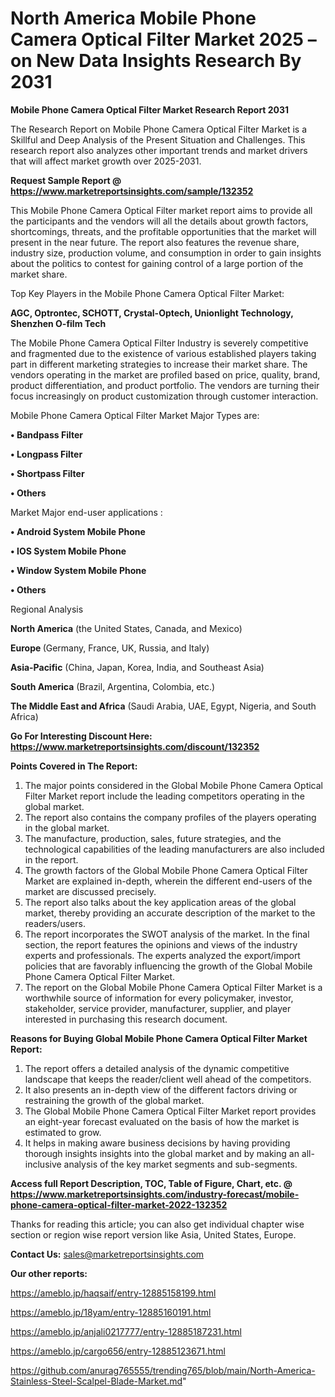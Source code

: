 # North America Mobile Phone Camera Optical Filter Market 2025 – on New Data Insights Research By 2031

<strong>Mobile Phone Camera Optical Filter Market Research Report 2031</strong>

The Research Report on Mobile Phone Camera Optical Filter Market is a Skillful and Deep Analysis of the Present Situation and Challenges. This research report also analyzes other important trends and market drivers that will affect market growth over 2025-2031.

<strong>Request Sample Report @ <a href=https://www.marketreportsinsights.com/sample/132352>https://www.marketreportsinsights.com/sample/132352</a></strong>

This Mobile Phone Camera Optical Filter market report aims to provide all the participants and the vendors will all the details about growth factors, shortcomings, threats, and the profitable opportunities that the market will present in the near future. The report also features the revenue share, industry size, production volume, and consumption in order to gain insights about the politics to contest for gaining control of a large portion of the market share.

Top Key Players in the Mobile Phone Camera Optical Filter Market:

<strong>AGC, Optrontec, SCHOTT, Crystal-Optech, Unionlight Technology, Shenzhen O-film Tech</strong>

The Mobile Phone Camera Optical Filter Industry is severely competitive and fragmented due to the existence of various established players taking part in different marketing strategies to increase their market share. The vendors operating in the market are profiled based on price, quality, brand, product differentiation, and product portfolio. The vendors are turning their focus increasingly on product customization through customer interaction.

Mobile Phone Camera Optical Filter Market Major Types are:

<strong>• Bandpass Filter

• Longpass Filter

• Shortpass Filter

• Others</strong>

Market Major end-user applications :

<strong>• Android System Mobile Phone

• IOS System Mobile Phone

• Window System Mobile Phone

• Others</strong>

Regional Analysis

</u><strong><b>North America</b></strong> (the United States, Canada, and Mexico)

<strong><b>Europe </b></strong>(Germany, France, UK, Russia, and Italy)

<strong><b>Asia-Pacific</b></strong> (China, Japan, Korea, India, and Southeast Asia)

<strong><b>South America</b></strong> (Brazil, Argentina, Colombia, etc.)

<strong><b>The Middle East and Africa</b></strong> (Saudi Arabia, UAE, Egypt, Nigeria, and South Africa)

<strong>Go For Interesting Discount Here: <a href=https://www.marketreportsinsights.com/discount/132352>https://www.marketreportsinsights.com/discount/132352</a></strong>

<strong>Points Covered in The Report:</strong>
<ol>
  <li>The major points considered in the Global Mobile Phone Camera Optical Filter Market report include the leading competitors operating in the global market.</li>
  <li>The report also contains the company profiles of the players operating in the global market.</li>
  <li>The manufacture, production, sales, future strategies, and the technological capabilities of the leading manufacturers are also included in the report.</li>
  <li>The growth factors of the Global Mobile Phone Camera Optical Filter Market are explained in-depth, wherein the different end-users of the market are discussed precisely.</li>
  <li>The report also talks about the key application areas of the global market, thereby providing an accurate description of the market to the readers/users.</li>
  <li>The report incorporates the SWOT analysis of the market. In the final section, the report features the opinions and views of the industry experts and professionals. The experts analyzed the export/import policies that are favorably influencing the growth of the Global Mobile Phone Camera Optical Filter Market.</li>
  <li>The report on the Global Mobile Phone Camera Optical Filter Market is a worthwhile source of information for every policymaker, investor, stakeholder, service provider, manufacturer, supplier, and player interested in purchasing this research document.</li>
</ol>
<strong>Reasons for Buying Global Mobile Phone Camera Optical Filter Market Report:</strong>

<ol>
  <li>The report offers a detailed analysis of the dynamic competitive landscape that keeps the reader/client well ahead of the competitors.</li>
  <li>It also presents an in-depth view of the different factors driving or restraining the growth of the global market.</li>
  <li>The Global Mobile Phone Camera Optical Filter Market report provides an eight-year forecast evaluated on the basis of how the market is estimated to grow.</li>
  <li>It helps in making aware business decisions by having providing thorough insights insights into the global market and by making an all-inclusive analysis of the key market segments and sub-segments.</li>
</ol>
<strong>Access full Report Description, TOC, Table of Figure, Chart, etc. @ <a href=https://www.marketreportsinsights.com/industry-forecast/mobile-phone-camera-optical-filter-market-2022-132352>https://www.marketreportsinsights.com/industry-forecast/mobile-phone-camera-optical-filter-market-2022-132352</a></strong>


Thanks for reading this article; you can also get individual chapter wise section or region wise report version like Asia, United States, Europe.

<strong>Contact Us:</strong>
sales@marketreportsinsights.com

<strong>Our other reports:</strong>

<a href=https://ameblo.jp/haqsaif/entry-12885158199.html>https://ameblo.jp/haqsaif/entry-12885158199.html</a>

<a href=https://ameblo.jp/18yam/entry-12885160191.html>https://ameblo.jp/18yam/entry-12885160191.html</a>

<a href=https://ameblo.jp/anjali0217777/entry-12885187231.html>https://ameblo.jp/anjali0217777/entry-12885187231.html</a>

<a href=https://ameblo.jp/cargo656/entry-12885123671.html>https://ameblo.jp/cargo656/entry-12885123671.html</a>

<a href=https://github.com/anurag765555/trending765/blob/main/North-America-Stainless-Steel-Scalpel-Blade-Market.md>https://github.com/anurag765555/trending765/blob/main/North-America-Stainless-Steel-Scalpel-Blade-Market.md</a>"
